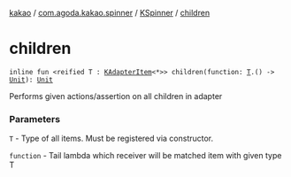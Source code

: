 [kakao](../../index.md) / [com.agoda.kakao.spinner](../index.md) / [KSpinner](index.md) / [children](./children.md)

# children

`inline fun <reified T : `[`KAdapterItem`](../../com.agoda.kakao.list/-k-adapter-item/index.md)`<*>> children(function: `[`T`](children.md#T)`.() -> `[`Unit`](https://kotlinlang.org/api/latest/jvm/stdlib/kotlin/-unit/index.html)`): `[`Unit`](https://kotlinlang.org/api/latest/jvm/stdlib/kotlin/-unit/index.html)

Performs given actions/assertion on all children in adapter

### Parameters

`T` - Type of all items. Must be registered via constructor.

`function` - Tail lambda which receiver will be matched item with given type T